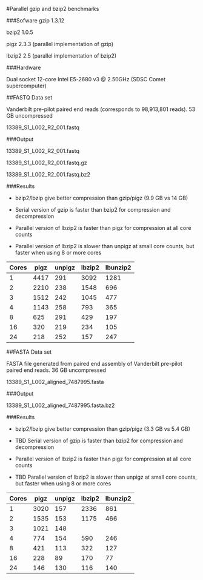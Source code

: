 #Parallel gzip and bzip2 benchmarks

###Sofware
gzip 1.3.12

bzip2 1.0.5

pigz 2.3.3 (parallel implementation of gzip)

lbzip2 2.5 (parallel implementation of bzip2)

###Hardware

Dual socket 12-core Intel E5-2680 v3 @ 2.50GHz (SDSC Comet supercomputer)

##FASTQ Data set

Vanderbilt pre-pilot paired end reads (corresponds to 98,913,801 reads). 53 GB uncompressed

13389_S1_L002_R2_001.fastq

###Output

13389_S1_L002_R2_001.fastq

13389_S1_L002_R2_001.fastq.gz

13389_S1_L002_R2_001.fastq.bz2

###Results

* bzip2/lbzip give better compression than gzip/pigz (9.9 GB vs 14 GB)

* Serial version of gzip is faster than bzip2 for compression and decompression

* Parallel version of lbzip2 is faster than pigz for compression at all core counts

* Parallel version of lbzip2 is slower than unpigz at small core counts, but faster when using 8 or more cores


|Cores  | pigz     | unpigz   | lbzip2   | lbunzip2 |
|-------|----------|----------|----------|----------|
|  1    | 4417     |  291     | 3092     | 1281     |
|  2    | 2210     |  238     | 1548     |  696     |
|  3    | 1512     |  242     | 1045     |  477     |
|  4    | 1143     |  258     |  793     |  365     |
|  8    |  625     |  291     |  429     |  197     |
| 16    |  320     |  219     |  234     |  105     |
| 24    |  218     |  252     |  157     |  247     |


##FASTA Data set

FASTA file generated from paired end assembly of Vanderbilt pre-pilot paired end reads. 36 GB uncompressed

13389_S1_L002_aligned_7487995.fasta

###Output

13389_S1_L002_aligned_7487995.fasta.bz2

###Results

* bzip2/lbzip give better compression than gzip/pigz (3.3 GB vs 5.4 GB)

* TBD Serial version of gzip is faster than bzip2 for compression and decompression

* Parallel version of lbzip2 is faster than pigz for compression at all core counts

* TBD Parallel version of lbzip2 is slower than unpigz at small core counts, but faster when using 8 or more cores


|Cores  | pigz     | unpigz   | lbzip2   | lbunzip2 |
|-------|----------|----------|----------|----------|
|  1    | 3020     |  157     | 2336     |  861     |
|  2    | 1535     |  153     | 1175     |  466     |
|  3    | 1021     |  148     |          |          |
|  4    |  774     |  154     |  590     |  246     |
|  8    |  421     |  113     |  322     |  127     |
| 16    |  228     |   89     |  170     |   77     |
| 24    |  146     |  130     |  116     |  140     |
